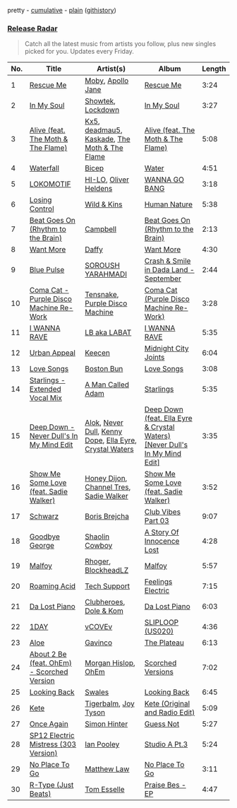 pretty - [cumulative](/playlists/cumulative/Release%20Radar.md) - [plain](/playlists/plain/37i9dQZEVXbsudmxBFKW7G) ([githistory](https://github.githistory.xyz/vitokorn/spotify-playlist-archive/blob/master/playlists/plain/37i9dQZEVXbsudmxBFKW7G))

### [Release Radar](https://open.spotify.com/playlist/37i9dQZEVXbsudmxBFKW7G)

> Catch all the latest music from artists you follow, plus new singles picked for you. Updates every Friday.

| No. | Title | Artist(s) | Album | Length |
|---|---|---|---|---|
| 1 | [Rescue Me](https://open.spotify.com/track/39QZxoXH9jfjmY8iwFyrNB) | [Moby](https://open.spotify.com/artist/3OsRAKCvk37zwYcnzRf5XF), [Apollo Jane](https://open.spotify.com/artist/1vqfuBk5JF1LynFQZ19p3r) | [Rescue Me](https://open.spotify.com/album/1xvxKcfieI9U1aEzOV8HCJ) | 3:24 |
| 2 | [In My Soul](https://open.spotify.com/track/139Tpi5zztQtv42a36TlMB) | [Showtek](https://open.spotify.com/artist/3gk0OYeLFWYupGFRHqLSR7), [Lockdown](https://open.spotify.com/artist/11ESC6KI0jpdML0CijeROt) | [In My Soul](https://open.spotify.com/album/0P21RvD1R1hN7j27eRCrlL) | 3:27 |
| 3 | [Alive (feat. The Moth & The Flame)](https://open.spotify.com/track/1SETgPENHVzsWoD9g79LYI) | [Kx5](https://open.spotify.com/artist/2avRYQUWQpIkzJOEkf0MdY), [deadmau5](https://open.spotify.com/artist/2CIMQHirSU0MQqyYHq0eOx), [Kaskade](https://open.spotify.com/artist/6TQj5BFPooTa08A7pk8AQ1), [The Moth & The Flame](https://open.spotify.com/artist/6Fk18HpdnXUsKWpN9mPb9R) | [Alive (feat. The Moth & The Flame)](https://open.spotify.com/album/5nTSB1dEcWtAtkWnHgOcMR) | 5:08 |
| 4 | [Waterfall](https://open.spotify.com/track/0u29aq3WAdLlPtIyH7igv8) | [Bicep](https://open.spotify.com/artist/73A3bLnfnz5BoQjb4gNCga) | [Water](https://open.spotify.com/album/2IbvLEWok7hbkf5BBZaYBg) | 4:51 |
| 5 | [LOKOMOTIF](https://open.spotify.com/track/2OpQif2uskEHRRvo5JTBds) | [HI-LO](https://open.spotify.com/artist/0ETJQforv5OXgDgidQv9qd), [Oliver Heldens](https://open.spotify.com/artist/5nki7yRhxgM509M5ADlN1p) | [WANNA GO BANG](https://open.spotify.com/album/4FU1qrVtNnSIGsSdrz1W3t) | 3:18 |
| 6 | [Losing Control](https://open.spotify.com/track/5YrbTL9nhh0gG9o5BfRySW) | [Wild & Kins](https://open.spotify.com/artist/5tjvzgYpN05laIowcXSy5A) | [Human Nature](https://open.spotify.com/album/6cZahtGg4h0YhQ2ZEl6nsP) | 5:38 |
| 7 | [Beat Goes On (Rhythm to the Brain)](https://open.spotify.com/track/4iAADGCKIR9GkLGvAHfZUS) | [Campbell](https://open.spotify.com/artist/5udgXJYWwK7cchnPSKqEkK) | [Beat Goes On (Rhythm to the Brain)](https://open.spotify.com/album/3kzNiWgiBTQMD48QbWYSRn) | 2:13 |
| 8 | [Want More](https://open.spotify.com/track/15MNFnuPU3s6vyP3UaYoPb) | [Daffy](https://open.spotify.com/artist/5zEIBKFTSWVmzLcDiCUlZF) | [Want More](https://open.spotify.com/album/2B5sbPi3PVCaRhzEjosFug) | 4:30 |
| 9 | [Blue Pulse](https://open.spotify.com/track/3oYstIGytGt1tMV2Y8OLF5) | [SOROUSH YARAHMADI](https://open.spotify.com/artist/1E5PxKm9kIHw6KHgCkm6hA) | [Crash & Smile in Dada Land - September](https://open.spotify.com/album/0zN8jyCRGjCsvhLRwUPtVU) | 2:44 |
| 10 | [Coma Cat - Purple Disco Machine Re-Work](https://open.spotify.com/track/1BMFet4vUoOgpLYIl3kVMQ) | [Tensnake](https://open.spotify.com/artist/75nC6MXUalYZSOd7OfNkwq), [Purple Disco Machine](https://open.spotify.com/artist/2WBJQGf1bT1kxuoqziH5g4) | [Coma Cat (Purple Disco Machine Re-Work)](https://open.spotify.com/album/0xQYiQjTVXSJFEqgM7GgUC) | 3:28 |
| 11 | [I WANNA RAVE](https://open.spotify.com/track/0lbclnUJJXbbvsQxfLbpIO) | [LB aka LABAT](https://open.spotify.com/artist/02fHczhlgEBCCjzjsNvJAh) | [I WANNA RAVE](https://open.spotify.com/album/4FL6OOuqZdgO1kLnQilj81) | 5:35 |
| 12 | [Urban Appeal](https://open.spotify.com/track/3Wocy0s9T9nbBEkojntbtN) | [Keecen](https://open.spotify.com/artist/3fabUxAKGXs5RunqimFsT5) | [Midnight City Joints](https://open.spotify.com/album/1MrsIPcpeNoKhwt2Ow5VUr) | 6:04 |
| 13 | [Love Songs](https://open.spotify.com/track/6nb57vP4sMYeeU2mfzVgr6) | [Boston Bun](https://open.spotify.com/artist/1Na1sVrGWKwAigaW7a6hi5) | [Love Songs](https://open.spotify.com/album/3s5kOpbjLyG7l7N9Ezg1h0) | 3:08 |
| 14 | [Starlings - Extended Vocal Mix](https://open.spotify.com/track/27Fg7P35rTlwE9YhbB5KbT) | [A Man Called Adam](https://open.spotify.com/artist/6lDjEqCQQ6acNSzyDYhE75) | [Starlings](https://open.spotify.com/album/6p0IEGdwW1MJeNCaNOfnRV) | 5:35 |
| 15 | [Deep Down - Never Dull's In My Mind Edit](https://open.spotify.com/track/1kmQ47Sk87vxAN7TAiBpaX) | [Alok](https://open.spotify.com/artist/0NGAZxHanS9e0iNHpR8f2W), [Never Dull](https://open.spotify.com/artist/2u3rmzZC0psTER2sDfUebm), [Kenny Dope](https://open.spotify.com/artist/1TrfxjXu8quyDw05p2bacX), [Ella Eyre](https://open.spotify.com/artist/66TrUkUZ3RM29dqeDQRgyA), [Crystal Waters](https://open.spotify.com/artist/2sd9Q3r0Jhqpe3w9WVuG43) | [Deep Down (feat. Ella Eyre & Crystal Waters) [Never Dull's In My Mind Edit]](https://open.spotify.com/album/41SPULSCWTrFmeQUlnqBpf) | 3:35 |
| 16 | [Show Me Some Love (feat. Sadie Walker)](https://open.spotify.com/track/4qUx0Q2kGLwjkweKThS3rj) | [Honey Dijon](https://open.spotify.com/artist/0XfQBWgzisaS9ltDV9bXAS), [Channel Tres](https://open.spotify.com/artist/4cUkGQyhLFqKHBtL58HYVp), [Sadie Walker](https://open.spotify.com/artist/0clxMTSb1Z3gtdx4A1SRwV) | [Show Me Some Love (feat. Sadie Walker)](https://open.spotify.com/album/2eWGZxSgyBoixLT4t76AXI) | 3:52 |
| 17 | [Schwarz](https://open.spotify.com/track/5llUt0qTSnz36eWev5Vh72) | [Boris Brejcha](https://open.spotify.com/artist/6caPJFLv1wesmM7gwK1ACy) | [Club Vibes Part 03](https://open.spotify.com/album/7JSJ48rBBgpLqPfUkxcUuE) | 9:07 |
| 18 | [Goodbye George](https://open.spotify.com/track/0M2ujiwoR4P774drv0CWUa) | [Shaolin Cowboy](https://open.spotify.com/artist/3SLV96o2Xa4oOZpSl5FwgD) | [A Story Of Innocence Lost](https://open.spotify.com/album/0ZtXZYMUIHG485UFCGg9hX) | 4:28 |
| 19 | [Malfoy](https://open.spotify.com/track/5hOfDMsb145UvTDz4Pgzwa) | [Rhoger](https://open.spotify.com/artist/70sWMAx8RhMipKDcJVarur), [BlockheadLZ](https://open.spotify.com/artist/1OJFTEJWsSwjqDuVXJaVhk) | [Malfoy](https://open.spotify.com/album/1sHmgNw1tODpW0DMT3w692) | 5:57 |
| 20 | [Roaming Acid](https://open.spotify.com/track/2g1sqKftu5NiN4PSB7XxEy) | [Tech Support](https://open.spotify.com/artist/1q9DdIVexjOaCYVpMJnOmq) | [Feelings Electric](https://open.spotify.com/album/1mFrhZQw3r2Hw6pRt6LhSo) | 7:15 |
| 21 | [Da Lost Piano](https://open.spotify.com/track/3zrhSoSnw2ajFhRA602GYc) | [Clubheroes](https://open.spotify.com/artist/7HJdtWGf5l34bimzSDVaJx), [Dole & Kom](https://open.spotify.com/artist/5iVuj2TcNIEBNnzGk97vfT) | [Da Lost Piano](https://open.spotify.com/album/4gi1a74XvD37UV3JFBPlTW) | 6:03 |
| 22 | [1DAY](https://open.spotify.com/track/4E6NTWw8FdKoRQAofcMzSr) | [vCOVEv](https://open.spotify.com/artist/2lNclB9Y9Axr0DoneXHXSs) | [SLIPLOOP (US020)](https://open.spotify.com/album/3q7wbQd8D6UvklfXd09qMm) | 4:36 |
| 23 | [Aloe](https://open.spotify.com/track/5UNzvDQzvFIpF6TX33t4Q5) | [Gavinco](https://open.spotify.com/artist/7dUeQwfHuOEQGH5PbksGf6) | [The Plateau](https://open.spotify.com/album/0RuPHWQ7ThvVovVoGeTcr0) | 6:13 |
| 24 | [About 2 Be (feat. OhEm) - Scorched Version](https://open.spotify.com/track/4jN97HajwSFsGTXnhtteMh) | [Morgan Hislop](https://open.spotify.com/artist/1M1AEVIsxhvm4lAkuC2LyC), [OhEm](https://open.spotify.com/artist/5a9tuA9hAvmwXEjk9t6x0U) | [Scorched Versions](https://open.spotify.com/album/76S2fpUJ9klr1NYWlaFqgU) | 7:02 |
| 25 | [Looking Back](https://open.spotify.com/track/5apYxuywVNYYJlYbJ48PoP) | [Swales](https://open.spotify.com/artist/6XK8QXfi1PLT60pBkFeBy7) | [Looking Back](https://open.spotify.com/album/3ucQcMk12vFUOn0DcyfozO) | 6:45 |
| 26 | [Kete](https://open.spotify.com/track/2r3azCM847YTCO4KhF7bBF) | [Tigerbalm](https://open.spotify.com/artist/7gTt4sJdCRNNmvTarUN4lo), [Joy Tyson](https://open.spotify.com/artist/6okZ1Ydus7Xt6jlAv5d5Es) | [Kete (Original and Radio Edit)](https://open.spotify.com/album/2vqLrYWq7ik4WuH3eOhsEw) | 5:09 |
| 27 | [Once Again](https://open.spotify.com/track/30P1RRilqkniCWJCdISk2u) | [Simon Hinter](https://open.spotify.com/artist/0srFR4SiuKqyNwipA8SPTl) | [Guess Not](https://open.spotify.com/album/3w4BcC9cyKAbUJwXhahuPV) | 5:27 |
| 28 | [SP12 Electric Mistress (303 Version)](https://open.spotify.com/track/5WGtG1DOuYJAWcXYNJ3vdx) | [Ian Pooley](https://open.spotify.com/artist/1m4GViPjIy4T8Pd0Iz6hRS) | [Studio A Pt.3](https://open.spotify.com/album/7jSPZYOwes4GlScFtCMeOW) | 5:24 |
| 29 | [No Place To Go](https://open.spotify.com/track/78HcyfffbAYzo06ToeGwhP) | [Matthew Law](https://open.spotify.com/artist/5spOtjYAxnqyiNdjJfMOtC) | [No Place To Go](https://open.spotify.com/album/3Hxkj5pSnA40dwWbrUKC0t) | 3:11 |
| 30 | [R-Type (Just Beats)](https://open.spotify.com/track/7flzNvcpJl765MepnIZ8kQ) | [Tom Esselle](https://open.spotify.com/artist/1IBeAwfUnQV4WLt55tcWCf) | [Praise Bes - EP](https://open.spotify.com/album/160ZTpEFg7WPvwt6gqcfgj) | 4:47 |
